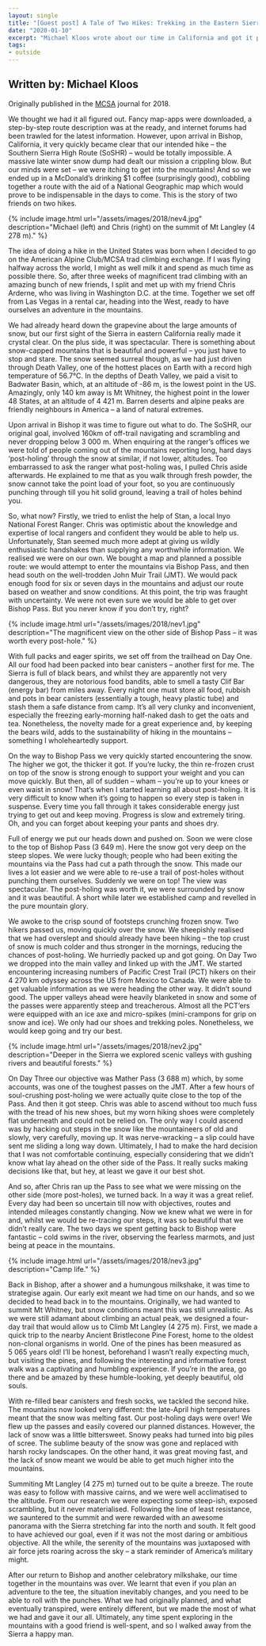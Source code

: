 ```yaml
---
layout: single
title: "[Guest post] A Tale of Two Hikes: Trekking in the Eastern Sierra Nevada"
date: "2020-01-10"
excerpt: "Michael Kloos wrote about our time in California and got it published in the MCSA annual journal. Republished here with his kind permission."
tags:
- outside
---
```


## Written by: Michael Kloos
Originally published in the [MCSA](https://mcsa.org.za/) journal for 2018.

We thought we had it all figured out. Fancy map-apps were downloaded, a step-by-step route description was at the ready, and internet forums had been trawled for the latest information. However, upon arrival in Bishop, California, it very quickly became clear that our intended hike –  the Southern Sierra High Route (SoSHR) –  would be totally impossible. A massive late winter snow dump had dealt our mission a crippling blow. But our minds were set – we were itching to get into the mountains! And so we ended up in a McDonald’s drinking $1 coffee (surprisingly good), cobbling together a route with the aid of a National Geographic map which would prove to be indispensable in the days to come. This is the story of two friends on two hikes.

{% include image.html url="/assets/images/2018/nev4.jpg" description="Michael (left) and Chris (right) on the summit of Mt Langley (4 278 m)." %}

The idea of doing a hike in the United States was born when I decided to go on the American Alpine Club/MCSA trad climbing exchange. If I was flying halfway across the world, I might as well milk it and spend as much time as possible there. So, after three weeks of magnificent trad climbing with an amazing bunch of new friends, I split and met up with my friend Chris Arderne, who was living in Washington D.C. at the time. Together we set off from Las Vegas in a rental car, heading into the West, ready to have ourselves an adventure in the mountains.

We had already heard down the grapevine about the large amounts of snow, but our first sight of the Sierra in eastern California really made it crystal clear. On the plus side, it was spectacular. There is something about snow-capped mountains that is beautiful and powerful – you just have to stop and stare. The snow seemed surreal though, as we had just driven through Death Valley, one of the hottest places on Earth with a record high temperature of 56.7°C. In the depths of Death Valley, we paid a visit to Badwater Basin, which, at an altitude of -86 m, is the lowest point in the US. Amazingly, only 140 km away is Mt Whitney, the highest point in the lower 48 States, at an altitude of 4 421 m. Barren deserts and alpine peaks are friendly neighbours in America – a land of natural extremes.

Upon arrival in Bishop it was time to figure out what to do. The SoSHR, our original goal, involved 160km of off-trail navigating and scrambling and never dropping below 3 000 m. When enquiring at the ranger’s offices we were told of people coming out of the mountains reporting long, hard days ‘post-holing’ through the snow at similar, if not lower, altitudes. Too embarrassed to ask the ranger what post-holing was, I pulled Chris aside afterwards. He explained to me that as you walk through fresh powder, the snow cannot take the point load of your foot, so you are continuously punching through till you hit solid ground, leaving a trail of holes behind you.

So, what now? Firstly, we tried to enlist the help of Stan, a local Inyo National Forest Ranger. Chris was optimistic about the knowledge and expertise of local rangers and confident they would be able to help us. Unfortunately, Stan seemed much more adept at giving us wildly enthusiastic handshakes than supplying any worthwhile information. We realised we were on our own. We bought a map and planned a possible route: we would attempt to enter the mountains via Bishop Pass, and then head south on the well-trodden John Muir Trail (JMT). We would pack enough food for six or seven days in the mountains and adjust our route based on weather and snow conditions. At this point, the trip was fraught with uncertainty. We were not even sure we would be able to get over Bishop Pass. But you never know if you don’t try, right?

{% include image.html url="/assets/images/2018/nev1.jpg" description="The magnificent view on the other side of Bishop Pass – it was worth every post-hole." %}

With full packs and eager spirits, we set off from the trailhead on Day One. All our food had been packed into bear canisters – another first for me. The Sierra is full of black bears, and whilst they are apparently not very dangerous, they are notorious food bandits, able to smell a tasty Clif Bar (energy bar) from miles away. Every night one must store all food, rubbish and pots in bear canisters (essentially a tough, heavy plastic tube) and stash them a safe distance from camp. It’s all very clunky and inconvenient, especially the freezing early-morning half-naked dash to get the oats and tea. Nonetheless, the novelty made for a great experience and, by keeping the bears wild, adds to the sustainability of hiking in the mountains – something I wholeheartedly support.

On the way to Bishop Pass we very quickly started encountering the snow. The higher we got, the thicker it got. If you’re lucky, the thin re-frozen crust on top of the snow is strong enough to support your weight and you can move quickly. But then, all of sudden – wham – you’re up to your knees or even waist in snow! That’s when I started learning all about post-holing. It is very difficult to know when it’s going to happen so every step is taken in suspense. Every time you fall through it takes considerable energy just trying to get out and keep moving. Progress is slow and extremely tiring. Oh, and you can forget about keeping your pants and shoes dry.

Full of energy we put our heads down and pushed on. Soon we were close to the top of Bishop Pass (3 649 m). Here the snow got very deep on the steep slopes. We were lucky though; people who had been exiting the mountains via the  Pass had cut a path through the snow. This made our lives a lot easier and we were able to re-use a trail of post-holes without punching them ourselves. Suddenly we were on top! The view was spectacular. The post-holing was worth it, we were surrounded by snow and it was beautiful. A short while later we established camp and revelled in the pure mountain glory.

We awoke to the crisp sound of footsteps crunching frozen snow. Two hikers passed us, moving quickly over the snow. We sheepishly realised that we had overslept and should already have been hiking – the top crust of snow is much colder and thus stronger in the mornings, reducing the chances of post-holing. We hurriedly packed up and got going. On Day Two we dropped into the main valley and linked up with the JMT. We started encountering increasing numbers of Pacific Crest Trail (PCT) hikers on their 4 270 km odyssey across the US from Mexico to Canada. We were able to get valuable information as we were heading the other way. It didn’t sound good. The upper valleys ahead were heavily blanketed in snow and some of the passes were apparently steep and treacherous. Almost all the PCT’ers were equipped with an ice axe and micro-spikes (mini-crampons for grip on snow and ice). We only had our shoes and trekking poles. Nonetheless, we would keep going and try our best.

{% include image.html url="/assets/images/2018/nev2.jpg" description="Deeper in the Sierra we explored scenic valleys with gushing rivers and beautiful forests." %}
  
On Day Three our objective was Mather Pass (3 688 m) which, by some accounts, was one of the toughest passes on the JMT. After a few hours of soul-crushing post-holing we were actually quite close to the top of the  Pass. And then it got steep. Chris was able to ascend without too much fuss with the tread of his new shoes, but my worn hiking shoes were completely flat underneath and could not be relied on. The only way I could ascend was by hacking out steps in the snow like the mountaineers of old and slowly, very carefully, moving up. It was nerve-wracking – a slip could have sent me sliding a long way down. Ultimately, I had to make the hard decision that I was not comfortable continuing, especially considering that we didn’t know what lay ahead on the other side of the  Pass. It really sucks making decisions like that, but hey, at least we gave it our best shot.

And so, after Chris ran up the  Pass to see what we were missing on the other side (more post-holes), we turned back. In a way it was a great relief. Every day had been so uncertain till now with objectives, routes and intended mileages constantly changing. Now we knew what we were in for and, whilst we would be re-tracing our steps, it was so beautiful that we didn’t really care. The two days we spent getting back to Bishop were fantastic – cold swims in the river, observing the fearless marmots, and just being at peace in the mountains.

{% include image.html url="/assets/images/2018/nev3.jpg" description="Camp life." %}

Back in Bishop, after a shower and a humungous milkshake, it was time to strategise again. Our early exit meant we had time on our hands, and so we decided to head back in to the mountains. Originally, we had wanted to summit Mt Whitney, but snow conditions meant this was still unrealistic. As we were still adamant about climbing an actual peak, we designed a four-day trail that would allow us to Climb Mt Langley (4 275 m). First, we made a quick trip to the nearby Ancient Bristlecone Pine Forest, home to the oldest non-clonal organisms in world. One of the pines has been measured as 5 065 years old! I’ll be honest, beforehand I wasn’t really expecting much, but visiting the pines, and following the interesting and informative forest walk was a captivating and humbling experience. If you’re in the area, go there and be amazed by these humble-looking, yet deeply beautiful, old souls.

With re-filled bear canisters and fresh socks, we tackled the second hike. The mountains now looked very different: the late-April high temperatures meant that the snow was melting fast. Our post-holing days were over! We flew up the passes and easily covered our planned distances. However, the lack of snow was a little bittersweet. Snowy peaks had turned into big piles of scree. The sublime beauty of the snow was gone and replaced with harsh rocky landscapes. On the other hand, it was great moving fast, and the lack of snow meant we would be able to get much higher into the mountains.

Summiting Mt Langley (4 275 m) turned out to be quite a breeze. The route was easy to follow with massive cairns, and we were well acclimatised to the altitude. From our research we were expecting some steep-ish, exposed scrambling, but it never materialised. Following the line of least resistance, we sauntered to the summit and were rewarded with an awesome panorama with the Sierra stretching far into the north and south. It felt good to have achieved our goal, even if it was not the most daring or ambitious objective. All the while, the serenity of the mountains was juxtaposed with air force jets roaring across the sky – a stark reminder of America’s military might.

After our return to Bishop and another celebratory milkshake, our time together in the mountains was over. We learnt that even if you plan an adventure to the tee, the situation inevitably changes, and you need to be able to roll with the punches. What we had originally planned, and what eventually transpired, were entirely different, but we made the most of what we had and gave it our all. Ultimately, any time spent exploring in the mountains with a good friend is well-spent, and so I walked away from the Sierra a happy man.
